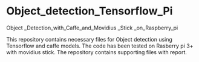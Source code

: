 # Object_detection_Tensorflow_Pi
Object _Detection_with_Caffe_and_Movidius _Stick _on_Raspberry_pi


This repository contains necessary files for Object detection using Tensorflow and caffe models. The code has been tested on Rasberry pi 3+ with movidius stick. The repository contains supporting files with report.
